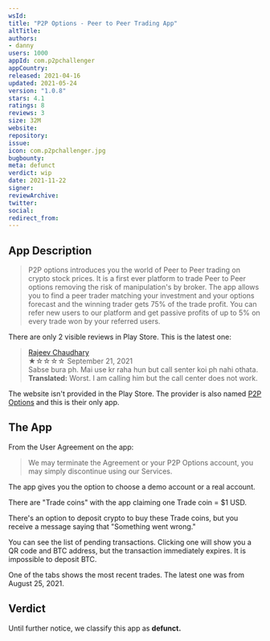 ```yaml
---
wsId: 
title: "P2P Options - Peer to Peer Trading App"
altTitle: 
authors:
- danny
users: 1000
appId: com.p2pchallenger
appCountry: 
released: 2021-04-16
updated: 2021-05-24
version: "1.0.8"
stars: 4.1
ratings: 8
reviews: 3
size: 32M
website: 
repository: 
issue: 
icon: com.p2pchallenger.jpg
bugbounty: 
meta: defunct
verdict: wip
date: 2021-11-22
signer: 
reviewArchive:
twitter: 
social:
redirect_from:
---
```


## App Description

> P2P options introduces you the world of Peer to Peer trading on crypto stock prices. It is a first ever platform to trade Peer to Peer options removing the risk of manipulation's by broker. The app allows you to find a peer trader matching your investment and your options forecast and the winning trader gets 75% of the trade profit. You can refer new users to our platform and get passive profits of up to 5% on every trade won by your referred users.

There are only 2 visible reviews in Play Store. This is the latest one:

> [Rajeev Chaudhary](https://play.google.com/store/apps/details?id=com.p2pchallenger&reviewId=gp%3AAOqpTOEATg78cFPXVN_2eksHirSQUgo0FxZ9lexhpBPs7hgTZBDFnGAxolAVk2z6umhiIfpeRu7Zt-yN2hY8Zkc)<br>
  ★☆☆☆☆ September 21, 2021 <br>
       Sabse bura ph. Mai use kr raha hun but call senter koi ph nahi othata.<br>
       **Translated:** Worst. I am calling him but the call center does not work.
       
The website isn't provided in the Play Store. The provider is also named [P2P Options](https://play.google.com/store/apps/developer?id=P2P+Options) and this is their only app.

## The App

From the User Agreement on the app:

> We may terminate the Agreement or your P2P Options account, you may simply discontinue using our Services.

The app gives you the option to choose a demo account or a real account.

There are "Trade coins" with the app claiming one Trade coin = $1 USD. 

There's an option to deposit crypto to buy these Trade coins, but you receive a message saying that "Something went wrong." 

You can see the list of pending transactions. Clicking one will show you a QR code and BTC address, but the transaction immediately expires. It is impossible to deposit BTC.

One of the tabs shows the most recent trades. The latest one was from August 25, 2021.

## Verdict

Until further notice, we classify this app as **defunct.**